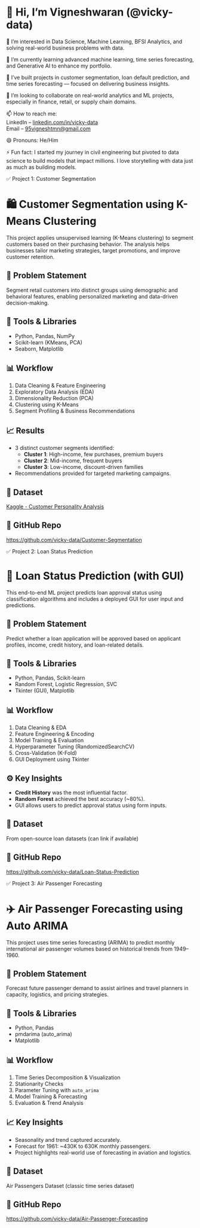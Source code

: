 # 👋 Hi, I’m Vigneshwaran (@vicky-data)

👀 I’m interested in Data Science, Machine Learning, BFSI Analytics, and solving real-world business problems with data.

🌱 I’m currently learning advanced machine learning, time series forecasting, and Generative AI to enhance my portfolio.

💼 I’ve built projects in customer segmentation, loan default prediction, and time series forecasting — focused on delivering business insights.

💞️ I’m looking to collaborate on real-world analytics and ML projects, especially in finance, retail, or supply chain domains.

📫 How to reach me:  
LinkedIn – [linkedin.com/in/vicky-data](https://www.linkedin.com/in/vicky-data)  
Email – 95vigneshtmn@gmail.com

😄 Pronouns: He/Him

⚡ Fun fact: I started my journey in civil engineering but pivoted to data science to build models that impact millions. I love storytelling with data just as much as building models.

<!---
vicky-data/vicky-data is a ✨ special ✨ repository because its `README.md` (this file) appears on your GitHub profile.
You can click the Preview link to take a look at your changes.
--->
✅ Project 1: Customer Segmentation

# 🛍️ Customer Segmentation using K-Means Clustering

This project applies unsupervised learning (K-Means clustering) to segment customers based on their purchasing behavior. The analysis helps businesses tailor marketing strategies, target promotions, and improve customer retention.

## 📌 Problem Statement
Segment retail customers into distinct groups using demographic and behavioral features, enabling personalized marketing and data-driven decision-making.

## 🧰 Tools & Libraries
- Python, Pandas, NumPy
- Scikit-learn (KMeans, PCA)
- Seaborn, Matplotlib

## 📊 Workflow
1. Data Cleaning & Feature Engineering
2. Exploratory Data Analysis (EDA)
3. Dimensionality Reduction (PCA)
4. Clustering using K-Means
5. Segment Profiling & Business Recommendations

## 📈 Results
- 3 distinct customer segments identified:
  - **Cluster 1**: High-income, few purchases, premium buyers
  - **Cluster 2**: Mid-income, frequent buyers
  - **Cluster 3**: Low-income, discount-driven families
- Recommendations provided for targeted marketing campaigns.

## 📎 Dataset
[Kaggle - Customer Personality Analysis](https://www.kaggle.com/imakash3011/customer-personality-analysis)

## 🔗 GitHub Repo
https://github.com/vicky-data/Customer-Segmentation

✅ Project 2: Loan Status Prediction

# 🏦 Loan Status Prediction (with GUI)

This end-to-end ML project predicts loan approval status using classification algorithms and includes a deployed GUI for user input and predictions.

## 📌 Problem Statement
Predict whether a loan application will be approved based on applicant profiles, income, credit history, and loan-related details.

## 🧰 Tools & Libraries
- Python, Pandas, Scikit-learn
- Random Forest, Logistic Regression, SVC
- Tkinter (GUI), Matplotlib

## 📊 Workflow
1. Data Cleaning & EDA
2. Feature Engineering & Encoding
3. Model Training & Evaluation
4. Hyperparameter Tuning (RandomizedSearchCV)
5. Cross-Validation (K-Fold)
6. GUI Deployment using Tkinter

## ⚙️ Key Insights
- **Credit History** was the most influential factor.
- **Random Forest** achieved the best accuracy (~80%).
- GUI allows users to predict approval status using form inputs.

## 📎 Dataset
From open-source loan datasets (can link if available)

## 🔗 GitHub Repo
https://github.com/vicky-data/Loan-Status-Prediction

✅ Project 3: Air Passenger Forecasting

# ✈️ Air Passenger Forecasting using Auto ARIMA

This project uses time series forecasting (ARIMA) to predict monthly international air passenger volumes based on historical trends from 1949–1960.

## 📌 Problem Statement
Forecast future passenger demand to assist airlines and travel planners in capacity, logistics, and pricing strategies.

## 🧰 Tools & Libraries
- Python, Pandas
- pmdarima (auto_arima)
- Matplotlib

## 📊 Workflow
1. Time Series Decomposition & Visualization
2. Stationarity Checks
3. Parameter Tuning with `auto_arima`
4. Model Training & Forecasting
5. Evaluation & Trend Analysis

## 📈 Key Insights
- Seasonality and trend captured accurately.
- Forecast for 1961: ~430K to 630K monthly passengers.
- Project highlights real-world use of forecasting in aviation and logistics.

## 📎 Dataset
Air Passengers Dataset (classic time series dataset)

## 🔗 GitHub Repo
https://github.com/vicky-data/Air-Passenger-Forecasting


